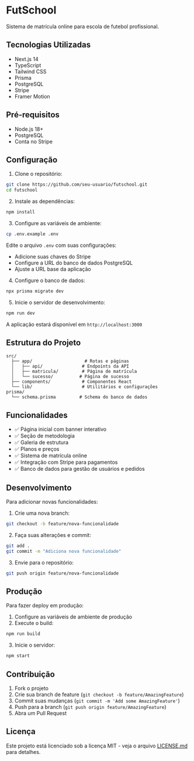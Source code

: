 # FutSchool

Sistema de matrícula online para escola de futebol profissional.

## Tecnologias Utilizadas

- Next.js 14
- TypeScript
- Tailwind CSS
- Prisma
- PostgreSQL
- Stripe
- Framer Motion

## Pré-requisitos

- Node.js 18+
- PostgreSQL
- Conta no Stripe

## Configuração

1. Clone o repositório:
```bash
git clone https://github.com/seu-usuario/futschool.git
cd futschool
```

2. Instale as dependências:
```bash
npm install
```

3. Configure as variáveis de ambiente:
```bash
cp .env.example .env
```

Edite o arquivo `.env` com suas configurações:
- Adicione suas chaves do Stripe
- Configure a URL do banco de dados PostgreSQL
- Ajuste a URL base da aplicação

4. Configure o banco de dados:
```bash
npx prisma migrate dev
```

5. Inicie o servidor de desenvolvimento:
```bash
npm run dev
```

A aplicação estará disponível em `http://localhost:3000`

## Estrutura do Projeto

```
src/
  ├── app/                    # Rotas e páginas
  │   ├── api/               # Endpoints da API
  │   ├── matricula/         # Página de matrícula
  │   └── sucesso/          # Página de sucesso
  ├── components/            # Componentes React
  └── lib/                   # Utilitários e configurações
prisma/
  └── schema.prisma         # Schema do banco de dados
```

## Funcionalidades

- ✅ Página inicial com banner interativo
- ✅ Seção de metodologia
- ✅ Galeria de estrutura
- ✅ Planos e preços
- ✅ Sistema de matrícula online
- ✅ Integração com Stripe para pagamentos
- ✅ Banco de dados para gestão de usuários e pedidos

## Desenvolvimento

Para adicionar novas funcionalidades:

1. Crie uma nova branch:
```bash
git checkout -b feature/nova-funcionalidade
```

2. Faça suas alterações e commit:
```bash
git add .
git commit -m "Adiciona nova funcionalidade"
```

3. Envie para o repositório:
```bash
git push origin feature/nova-funcionalidade
```

## Produção

Para fazer deploy em produção:

1. Configure as variáveis de ambiente de produção
2. Execute o build:
```bash
npm run build
```

3. Inicie o servidor:
```bash
npm start
```

## Contribuição

1. Fork o projeto
2. Crie sua branch de feature (`git checkout -b feature/AmazingFeature`)
3. Commit suas mudanças (`git commit -m 'Add some AmazingFeature'`)
4. Push para a branch (`git push origin feature/AmazingFeature`)
5. Abra um Pull Request

## Licença

Este projeto está licenciado sob a licença MIT - veja o arquivo [LICENSE.md](LICENSE.md) para detalhes.

